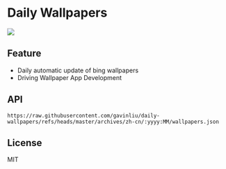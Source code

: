 # Daily Wallpapers
  
![](https://www.bing.com/th?id=OHR.MiravetSpain_ZH-CN8584568741_UHD.jpg)

## Feature

- Daily automatic update of bing wallpapers
- Driving Wallpaper App Development

## API

```
https://raw.githubusercontent.com/gavinliu/daily-wallpapers/refs/heads/master/archives/zh-cn/:yyyy:MM/wallpapers.json
```

## License

MIT
  